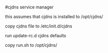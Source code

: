 #cjdns service manager

this assumes that cjdns is installed to /opt/cjdns/

copy cjdns file to /etc/init.d/cjdns

run update-rc.d cjdns defaults

copy run.sh to /opt/cjdns/
